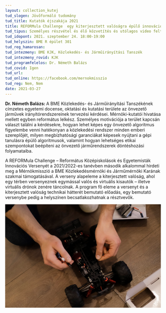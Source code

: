 ```yaml
---
layout: collection_kutej
tud_slogen: Jövőformáló tudomány
tud_title: Kutatók éjszakája 2021
title: REFORMula Challenge  egy kiterjesztett valóságra épülő innovációs verseny technikai háttere
tud_tipus: Személyes részvétel és élő közvetítés és utólagos video feltöltés
tud_idopont: 2021. szeptember 24. 18:00-19:00
tud_helyszin: BME R épület 301
tud_reg_hamarosan:
tud_intezmeny: BME KJK, Közlekedés- és Járműirányítási Tanszék
tud_intezmeny_rovid: KJK
tud_programfelelos: Dr. Németh Balázs
tud_covid: Igen
tud_url:
tud_online: https://facebook.com/mernokmisszio
tud_reg: Nem, Nem
date: 2021-03-27
---
```

<b>Dr. Németh Balázs: </b>A BME Közlekedés- és Járműirányítási Tanszékének címzetes egyetemi docense, oktatási és kutatási területe az önvezető járművek irányítórendszereinek tervezési kérdései. Mérnöki-kutatói hivatása mellett egyben református lelkész. Személyes motivációja a terület kapcsán választ találni a kérdésekre, hogyan lehet képes egy önvezető algoritmus figyelembe venni hatékonyan a közlekedési rendszer minden emberi szereplőjét, milyen megbízhatósági garanciákat képesek nyújtani a gépi tanulásra épülő algoritmusok, valamint hogyan lehetséges etikai szempontokat beépíteni az önvezető járműrendszerek döntéshozási folyamataiba.


A REFORMula Challenge – Református Középiskolások és Egyetemisták Innovációs Versenyét a 2021/2022-es tanévben második alkalommal hirdeti meg a Mérnökmisszió a BME Közlekedésmérnöki és Járműmérnöki Karának szakmai támogatásával. A verseny alapeleme a kiterjesztett valóság, ahol egy térben versenyeznek egymással valós és virtuális kisautók – illetve virtuális drónok zenére táncolnak. A program fő eleme a versenyt és a kiterjesztett valóság technikai hátterét bemutató előadás, egy bemutató versenybe pedig a helyszínen becsatlakozhatnak a résztvevők.


<img src="images/REFORMula_Challenge.png" max-width="500" class="center"> 

